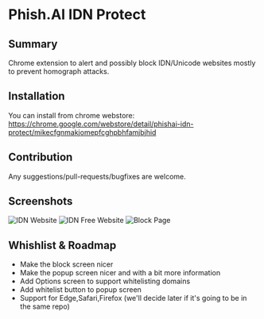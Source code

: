 # Phish.AI IDN Protect
## Summary
Chrome extension to alert and possibly block IDN/Unicode websites mostly to prevent homograph attacks.

## Installation
You can install from chrome webstore:
https://chrome.google.com/webstore/detail/phishai-idn-protect/mikecfgnmakjomepfcghpbhfamjbjhid

## Contribution
Any suggestions/pull-requests/bugfixes are welcome.

## Screenshots
![IDN Website](https://github.com/phishai/idn-protect-chrome/blob/master/imgs/screenshot1.png "IDN website")
![IDN Free Website](https://github.com/phishai/idn-protect-chrome/blob/master/imgs/screenshot3.png "IDN Free website")
![Block Page](https://github.com/phishai/idn-protect-chrome/blob/master/imgs/screenshot2.png "Block page")

## Whishlist & Roadmap
* Make the block screen nicer
* Make the popup screen nicer and with a bit more information
* Add Options screen to support whitelisting domains
* Add whitelist button to popup screen
* Support for Edge,Safari,Firefox (we'll decide later if it's going to be in the same repo)  

